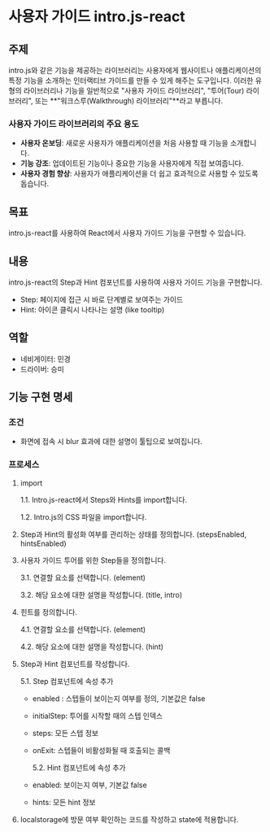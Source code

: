 # 사용자 가이드 intro.js-react

## 주제

intro.js와 같은 기능을 제공하는 라이브러리는 사용자에게 웹사이트나 애플리케이션의 특정 기능을 소개하는 인터랙티브 가이드를 만들 수 있게 해주는 도구입니다. 이러한 유형의 라이브러리나 기능을 일반적으로 "사용자 가이드 라이브러리", "투어(Tour) 라이브러리", 또는 **"워크스루(Walkthrough) 라이브러리"**라고 부릅니다.

### 사용자 가이드 라이브러리의 주요 용도

- **사용자 온보딩**: 새로운 사용자가 애플리케이션을 처음 사용할 때 기능을 소개합니다.
- **기능 강조**: 업데이트된 기능이나 중요한 기능을 사용자에게 직접 보여줍니다.
- **사용자 경험 향상**: 사용자가 애플리케이션을 더 쉽고 효과적으로 사용할 수 있도록 돕습니다.

## 목표

intro.js-react를 사용하여 React에서 사용자 가이드 기능을 구현할 수 있습니다.

## 내용

intro.js-react의 Step과 Hint 컴포넌트를 사용하여 사용자 가이드 기능을 구현합니다.

- Step: 페이지에 접근 시 바로 단계별로 보여주는 가이드
- Hint: 아이콘 클릭시 나타나는 설명 (like tooltip)

## 역할

- 네비게이터: 민경
- 드라이버: 승미

## 기능 구현 명세

### 조건

- 화면에 접속 시 blur 효과에 대한 설명이 툴팁으로 보여집니다.

### 프로세스

1. import

   1.1. Intro.js-react에서 Steps와 Hints를 import합니다.

   1.2. Intro.js의 CSS 파일을 import합니다.

2. Step과 Hint의 활성화 여부를 관리하는 상태를 정의합니다. (stepsEnabled, hintsEnabled)

3. 사용자 가이드 투어를 위한 Step들을 정의합니다.

   3.1. 연결할 요소를 선택합니다. (element)

   3.2. 해당 요소에 대한 설명을 작성합니다. (title, intro)

4. 힌트를 정의합니다.

   4.1. 연결할 요소를 선택합니다. (element)

   4.2. 해당 요소에 대한 설명을 작성합니다. (hint)

5. Step과 Hint 컴포넌트를 작성합니다.

   5.1. Step 컴포넌트에 속성 추가

   - enabled : 스텝들이 보이는지 여부를 정의, 기본값은 false
   - initialStep: 투어를 시작할 때의 스텝 인덱스
   - steps: 모든 스텝 정보
   - onExit: 스텝들이 비활성화될 때 호출되는 콜백

     5.2. Hint 컴포넌트에 속성 추가

   - enabled: 보이는지 여부, 기본값 false
   - hints: 모든 hint 정보

6. localstorage에 방문 여부 확인하는 코드를 작성하고 state에 적용합니다.
